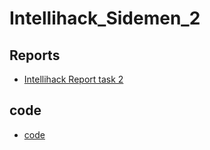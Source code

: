 # Intellihack_Sidemen_2


## Reports
- [Intellihack Report task 2](./Intellihack%20Question%202.pdf)

## code
- [code](./test_1.ipynb)  
